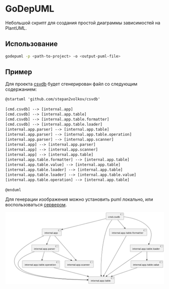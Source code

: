 # GoDepUML

Небольшой скрипт для создания простой диаграммы зависимостей на PlantUML.

## Использование

```bash
godepuml -p <path-to-project> -o <output-puml-file>
```

## Пример

Для проекта [csvdb]() будет сгенерирован файл со следующим содержанием:
```puml
@startuml 'github.com/stepan2volkov/csvdb'

[cmd.csvdb] --> [internal.app]
[cmd.csvdb] --> [internal.app.table]
[cmd.csvdb] --> [internal.app.table.formatter]
[cmd.csvdb] --> [internal.app.table.loader]
[internal.app.parser] --> [internal.app.table]
[internal.app.parser] --> [internal.app.table.operation]
[internal.app.parser] --> [internal.app.scanner]
[internal.app] --> [internal.app.parser]
[internal.app] --> [internal.app.scanner]
[internal.app] --> [internal.app.table]
[internal.app.table.formatter] --> [internal.app.table]
[internal.app.table.value] --> [internal.app.table]
[internal.app.table.loader] --> [internal.app.table]
[internal.app.table.loader] --> [internal.app.table.value]
[internal.app.table.operation] --> [internal.app.table]

@enduml
```

Для генерации изображения можно установить puml локально, или воспользоваться [сервером](http://www.plantuml.com/plantuml/uml).

![csvdb logo](/images/csvdb.png)